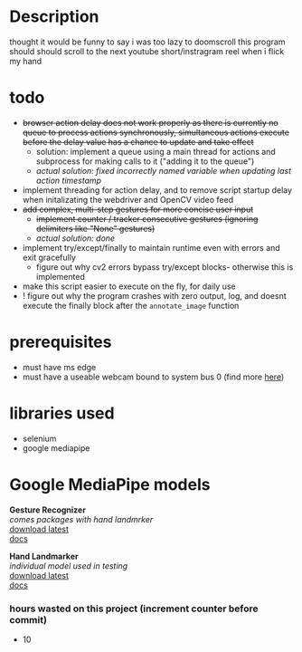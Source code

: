 # Description
thought it would be funny to say i was too lazy to doomscroll
this program should should scroll to the next youtube short/instragram reel when i flick my hand

# todo
- ~~browser action delay does not work properly as there is currently no queue to process actions synchronously, simultaneous actions execute before the delay value has a chance to update and take effect~~
    - solution: implement a queue using a main thread for actions and subprocess for making calls to it ("adding it to the queue")
    - *actual solution: fixed incorrectly named variable when updating last action timestamp*
- implement threading for action delay, and to remove script startup delay when initalizating the webdriver and OpenCV video feed
- ~~add complex, multi-step gestures for more concise user input~~
    - ~~implement counter / tracker consecutive gestures (ignoring delimiters like "None" gestures)~~
    - *actual solution: done*
- implement try/except/finally to maintain runtime even with errors and exit gracefully
    - figure out why cv2 errors bypass try/except blocks- otherwise this is implemented
- make this script easier to execute on the fly, for daily use
- ! figure out why the program crashes with zero output, log, and doesnt execute the finally block after the `annotate_image` function

# prerequisites
- must have ms edge
- must have a useable webcam bound to system bus 0 (find more [here](https://www.google.com/search?q=how+does+opencv+index+input+devices))

# libraries used
- selenium
- google mediapipe

# Google MediaPipe models
**Gesture Recognizer**\
*comes packages with hand landmrker*\
[download latest](https://storage.googleapis.com/mediapipe-models/gesture_recognizer/gesture_recognizer/float16/latest/gesture_recognizer.task)\
[docs](https://ai.google.dev/edge/mediapipe/solutions/vision/gesture_recognizer)

**Hand Landmarker**\
*individual model used in testing*\
[download latest](https://storage.googleapis.com/mediapipe-models/hand_landmarker/hand_landmarker/float16/latest/hand_landmarker.task)\
[docs](https://ai.google.dev/edge/mediapipe/solutions/vision/hand_landmarker)




### hours wasted on this project (increment counter before commit)
- 10